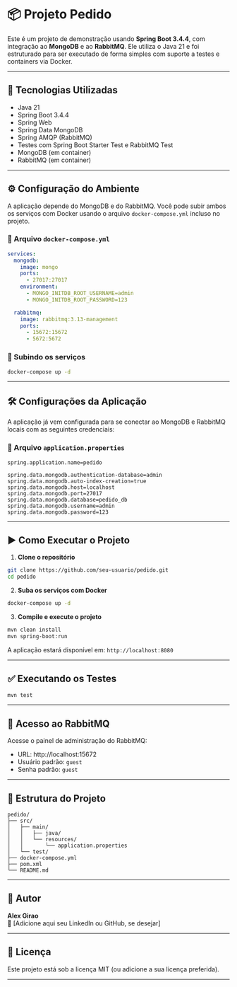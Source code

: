 # 📦 Projeto Pedido

Este é um projeto de demonstração usando **Spring Boot 3.4.4**, com integração ao **MongoDB** e ao **RabbitMQ**. 
Ele utiliza o Java 21 e foi estruturado para ser executado de forma simples com suporte a testes e containers via Docker.

---

## 🚀 Tecnologias Utilizadas

- Java 21
- Spring Boot 3.4.4
- Spring Web
- Spring Data MongoDB
- Spring AMQP (RabbitMQ)
- Testes com Spring Boot Starter Test e RabbitMQ Test
- MongoDB (em container)
- RabbitMQ (em container)

---

## ⚙️ Configuração do Ambiente

A aplicação depende do MongoDB e do RabbitMQ. Você pode subir ambos os serviços com Docker usando o arquivo `docker-compose.yml` incluso no projeto.

### 🐳 Arquivo `docker-compose.yml`

```yaml
services:
  mongodb:
    image: mongo
    ports:
      - 27017:27017
    environment:
      - MONGO_INITDB_ROOT_USERNAME=admin
      - MONGO_INITDB_ROOT_PASSWORD=123

  rabbitmq:
    image: rabbitmq:3.13-management
    ports:
      - 15672:15672
      - 5672:5672
```

### 🔌 Subindo os serviços

```bash
docker-compose up -d
```

---

## 🛠️ Configurações da Aplicação

A aplicação já vem configurada para se conectar ao MongoDB e RabbitMQ locais com as seguintes credenciais:

### 🔧 Arquivo `application.properties`

```properties
spring.application.name=pedido

spring.data.mongodb.authentication-database=admin
spring.data.mongodb.auto-index-creation=true
spring.data.mongodb.host=localhost
spring.data.mongodb.port=27017
spring.data.mongodb.database=pedido_db
spring.data.mongodb.username=admin
spring.data.mongodb.password=123
```

---

## ▶️ Como Executar o Projeto

1. **Clone o repositório**

```bash
git clone https://github.com/seu-usuario/pedido.git
cd pedido
```

2. **Suba os serviços com Docker**

```bash
docker-compose up -d
```

3. **Compile e execute o projeto**

```bash
mvn clean install
mvn spring-boot:run
```

A aplicação estará disponível em: `http://localhost:8080`

---

## ✅ Executando os Testes

```bash
mvn test
```

---

## 🧪 Acesso ao RabbitMQ

Acesse o painel de administração do RabbitMQ:

- URL: http://localhost:15672
- Usuário padrão: `guest`
- Senha padrão: `guest`

---

## 📁 Estrutura do Projeto

```
pedido/
├── src/
│   ├── main/
│   │   ├── java/
│   │   └── resources/
│   │       └── application.properties
│   └── test/
├── docker-compose.yml
├── pom.xml
└── README.md
```

---

## 👤 Autor

**Alex Girao**  
🔗 [Adicione aqui seu LinkedIn ou GitHub, se desejar]

---

## 📄 Licença

Este projeto está sob a licença MIT (ou adicione a sua licença preferida).

---